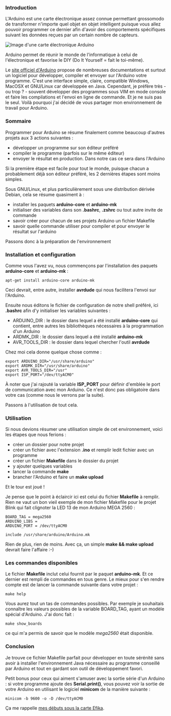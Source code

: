 ### Introduction

L'Arduino est une carte électronique assez connue permettant grossomodo de transformer n'importe quel objet en objet intelligent puisque vous allez pouvoir programmer ce dernier afin d'avoir des comportements spécifiques suivant les données reçues par un certain nombre de capteurs.

![Image d'une carte électronique Arduino](https://www.arduino.cc/new_home/assets/illu-arduino-UNO.png "Notre carte Arduino")

Arduino permet de réunir le monde de l'informatique à celui de l'électronique et favorise le DIY (Do It Yourself = fait le toi-même).

Le [site officiel d'Arduino](http://arduino.cc "Se rendre sur le site officiel Arduino") propose de nombreuses documentations et surtout un logiciel pour développer, compiler et envoyer sur l'Arduino votre programme. C'est une interface simple, claire, compatible Windows, MacOSX et GNU/Linux car développée en Java. Cependant, je préfère très - ou trop ? - souvent développer des programmes sous VIM en mode console et faire les compilations et l'envoi en ligne de commande. Et je ne suis pas le seul. Voilà pourquoi j'ai décidé de vous partager mon environnement de travail pour Arduino.

### Sommaire

Programmer pour Arduino se résume finalement comme beaucoup d'autres projets aux 3 actions suivantes : 

  * développer un programme sur son éditeur préféré
  * compiler le programme (parfois sur le même éditeur)
  * envoyer le résultat en production. Dans notre cas ce sera dans l'Arduino

Si la première étape est facile pour tout le monde, puisque chacun a probablement déjà son éditeur préféré, les 2 dernières étapes sont moins simples.

Sous GNU/Linux, et plus particulièrement sous une distribution dérivée Debian, cela se résume quasiment à :

  * installer les paquets **arduino-core** et **arduino-mk**
  * initialiser des variables dans son **.bashrc**, **.zshrc** ou tout autre invite de commande
  * savoir créer pour chacun de ses projets Arduino un fichier Makefile
  * savoir quelle commande utiliser pour compiler et pour envoyer le résultat sur l'arduino

Passons donc à la préparation de l'environnement

### Installation et configuration

Comme vous l'avez vu, nous commençons par l'installation des paquets **arduino-core** et **arduino-mk** :

    apt-get install arduino-core arduino-mk

Ceci devrait, entre autre, installer **avrdude** qui nous facilitera l'envoi sur l'Arduino.

Ensuite nous éditons le fichier de configuration de notre shell préféré, ici **.bashrc** afin d'y initialiser les variables suivantes : 

  * ARDUINO\_DIR : le dossier dans lequel a été installé **arduino-core** qui contient, entre autres les bibliothèques nécessaires à la programmation d'un Arduino
  * ARDMK\_DIR : le dossier dans lequel a été installé **arduino-mk**
  * AVR\_TOOLS\_DIR : le dossier dans lequel chercher l'outil **avrdude**

Chez moi cela donne quelque chose comme : 

    export ARDUINO_DIR="/usr/share/arduino"
    export ARDMK_DIR="/usr/share/arduino"
    export AVR_TOOLS_DIR="/usr"
    export ISP_PORT="/dev/ttyACM0"

À noter que j'ai rajouté la variable **ISP\_PORT** pour définir d'emblée le port de communication avec mon Arduino. Ce n'est donc pas obligatoire dans votre cas (comme nous le verrons par la suite).

Passons à l'utilisation de tout cela.

### Utilisation

Si nous devions résumer une utilisation simple de cet environnement, voici les étapes que nous ferions : 

  * créer un dossier pour notre projet
  * créer un fichier avec l'extension **.ino** et remplir ledit fichier avec un programme
  * créer un fichier **Makefile** dans le dossier du projet
  * y ajouter quelques variables
  * lancer la commande **make**
  * brancher l'Arduino et faire un **make upload**

Et le tour est joué !

Je pense que le point à éclaircir ici est celui du fichier **Makefile** à remplir. Rien ne vaut un bon vieil exemple de mon fichier Makefile pour le projet Blink qui fait clignoter la LED 13 de mon Arduino MEGA 2560 : 

    BOARD_TAG = mega2560
    ARDUINO_LIBS = 
    ARDUINO_PORT = /dev/ttyACM0

    include /usr/share/arduino/Arduino.mk

Rien de plus, rien de moins. Avec ça, un simple **make && make upload** devrait faire l'affaire :-)

### Les commandes disponibles

Le fichier **Makefile** inclut celui fournit par le paquet **arduino-mk**. Et ce dernier est rempli de commandes en tous genre. Le mieux pour s'en rendre compte est de lancer la commande suivante dans votre projet : 

    make help

Vous aurez tout un tas de commandes possibles. Par exemple je souhaitais connaître les valeurs possibles de la variable BOARD\_TAG, ayant un modèle spécial d'Arduino. J'ai donc fait : 

    make show_boards

ce qui m'a permis de savoir que le modèle *mega2560* était disponible.

### Conclusion

Je trouve ce fichier Makefile parfait pour développer en toute sérénité sans avoir à installer l'environnement Java nécessaire au programme conseillé par Arduino et tout en gardant son outil de développement favori.

Petit bonus pour ceux qui aiment s'amuser avec la sortie série d'un Arduino : si votre programme ajoute des **Serial.print()**, vous pouvez voir la sortie de votre Arduino en utilisant le logiciel **minicom** de la manière suivante : 

    minicom -b 9600 -o -D /dev/ttyACM0

Ça me rappelle [mes débuts sous la carte Efika](${BLOG_URL}/${POSTDIR_NAME}/efikace.html "Lire l'article sur la carte Efika d'Olivier").
